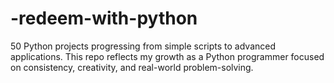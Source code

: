 # -redeem-with-python
50 Python projects progressing from simple scripts to advanced applications. This repo reflects my growth as a Python programmer focused on consistency, creativity, and real-world problem-solving.
